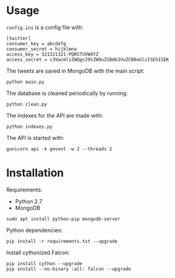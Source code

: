 # Usage

`config.ini` is a config file with:

``` shell
[twitter]
consumer_key = abcdefg
consumer_secret = hijklmno
access_key = 321321321-PQRSTUVWXYZ
access_secret = c3VwcmlzZWQgc29tZW9uZSBmb3VuZCB0aGlzISEhISEK
```

The tweets are saved in MongoDB with the main script:
``` shell
python main.py
```

The database is cleaned periodically by running:
``` shell
python clean.py
```

The indexes for the API are made with:
``` shell
python indexes.py
```

The API is started with:
``` shell
gunicorn api -k gevent -w 2 --threads 2
```

# Installation

Requirements:

* Python 2.7
* MongoDB

``` shell
sudo apt install python-pip mongodb-server
```

Python dependencies:
``` shell
pip install -r requirements.txt --upgrade
```

Install cythonized Falcon:
``` shell
pip install cython --upgrade
pip install --no-binary :all: falcon --upgrade
```
